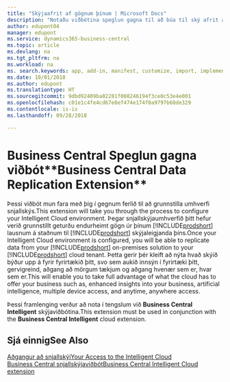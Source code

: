 ```yaml
---
title: "Skýjaafrit af gögnum þínum | Microsoft Docs"
description: "Notaðu viðbótina speglun gagna til að búa til ský afrit af gögnum þínum svo þú sért tengd(ur) snjallský."
author: edupont04
manager: edupont
ms.service: dynamics365-business-central
ms.topic: article
ms.devlang: na
ms.tgt_pltfrm: na
ms.workload: na
ms. search.keywords: app, add-in, manifest, customize, import, implement
ms.date: 10/01/2018
ms.author: edupont
ms.translationtype: HT
ms.sourcegitcommit: 9dbd92409ba02281f008246194f3ce0c53e4e001
ms.openlocfilehash: c01e1c4fe4cd67e8ef474e174f0a9797b60de329
ms.contentlocale: is-is
ms.lasthandoff: 09/28/2018

---
```


# <a name="business-central-data-replication-extension"></a><span data-ttu-id="9b391-103">Business Central Speglun gagna viðbót\*\*</span><span class="sxs-lookup"><span data-stu-id="9b391-103">Business Central Data Replication Extension\*\*</span></span>

<span data-ttu-id="9b391-104">Þessi viðbót mun fara með þig í gegnum ferlið til að grunnstilla umhverfi snjallskýs.</span><span class="sxs-lookup"><span data-stu-id="9b391-104">This extension will take you through the process to configure your Intelligent Cloud environment.</span></span>  <span data-ttu-id="9b391-105">Þegar snjallskýjaumhverfið þitt hefur verið grunnstillt geturðu endurheimt gögn úr þínum [!INCLUDE[prodshort](includes/prodshort.md)] lausnum á staðnum til [!INCLUDE[prodshort](includes/prodshort.md)] skýjaleigjanda þíns.</span><span class="sxs-lookup"><span data-stu-id="9b391-105">Once your Intelligent Cloud environment is configured, you will be able to replicate data from your [!INCLUDE[prodshort](includes/prodshort.md)] on-premises solution to your [!INCLUDE[prodshort](includes/prodshort.md)] cloud tenant.</span></span>  <span data-ttu-id="9b391-106">Þetta gerir þér kleift að nýta hvað skýið býður upp á fyrir fyrirtækið þitt, svo sem aukið innsýn í fyrirtæki þitt, gervigreind, aðgang að mörgum tækjum og aðgang hvenær sem er, hvar sem er.</span><span class="sxs-lookup"><span data-stu-id="9b391-106">This will enable you to take full advantage of what the cloud has to offer your business such as, enhanced insights into your business, artificial intelligence, multiple device access, and anytime, anywhere access.</span></span>

<span data-ttu-id="9b391-107">Þessi framlenging verður að nota í tengslum við **Business Central Intelligent** skýjaviðbótina.</span><span class="sxs-lookup"><span data-stu-id="9b391-107">This extension must be used in conjunction with the **Business Central Intelligent** cloud extension.</span></span>

## <a name="see-also"></a><span data-ttu-id="9b391-108">Sjá einnig</span><span class="sxs-lookup"><span data-stu-id="9b391-108">See Also</span></span>

[<span data-ttu-id="9b391-109">Aðgangur að snjallskýi</span><span class="sxs-lookup"><span data-stu-id="9b391-109">Your Access to the Intelligent Cloud</span></span>](about-intelligent-cloud.md)  
[<span data-ttu-id="9b391-110">Business Central snjallskýjaviðbót</span><span class="sxs-lookup"><span data-stu-id="9b391-110">Business Central Intelligent Cloud extension</span></span>](ui-extensions-intelligent-cloud.md)  

